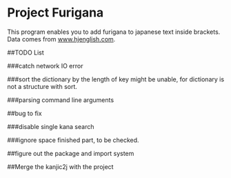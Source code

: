 # Project Furigana

This program enables you to add furigana to japanese text inside brackets.
Data comes from www.hjenglish.com.

##TODO List

###catch network IO error

###sort the dictionary by the length of key
might be unable, for dictionary is not a structure with sort. 

###parsing command line arguments

##bug to fix

###disable single kana search

###ignore space
finished part, to be checked.

##figure out the package and import system

##Merge the kanjic2j with the project
